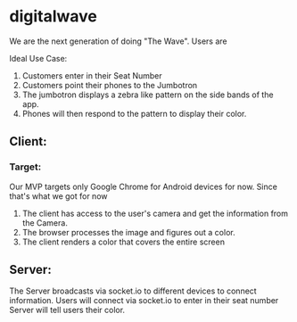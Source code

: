 # digitalwave

We are the next generation of doing "The Wave". Users are

Ideal Use Case:
1. Customers enter in their Seat Number
1. Customers point their phones to the Jumbotron
2. The jumbotron displays a zebra like pattern on the side bands of the app.
3. Phones will then respond to the pattern to display their color.

## Client:

### Target:
Our MVP targets only Google Chrome for Android devices for now. Since that's what we got for now

1. The client has access to the user's camera and get the information from the Camera.
2. The browser processes the image and figures out a color. 
3. The client renders a color that covers the entire screen

## Server:
The Server broadcasts via socket.io to different devices to connect information.
Users will connect via socket.io to enter in their seat number
Server will tell users their color.


